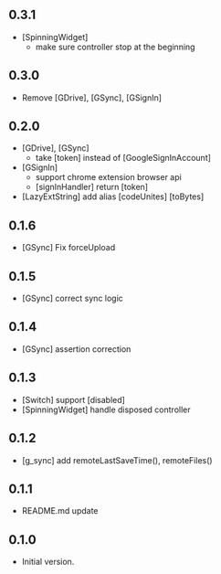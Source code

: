 ## 0.3.1
- [SpinningWidget]
  - make sure controller stop at the beginning
## 0.3.0
- Remove [GDrive], [GSync], [GSignIn]
## 0.2.0
- [GDrive], [GSync]
  - take [token] instead of [GoogleSignInAccount]
- [GSignIn]
  - support chrome extension browser api
  - [signInHandler] return [token]
- [LazyExtString] add alias [codeUnites] [toBytes]
## 0.1.6
- [GSync] Fix forceUpload
## 0.1.5
- [GSync] correct sync logic
## 0.1.4
- [GSync] assertion correction
## 0.1.3
- [Switch] support [disabled]
- [SpinningWidget] handle disposed controller
## 0.1.2
- [g_sync] add remoteLastSaveTime(), remoteFiles()
## 0.1.1
- README.md update
## 0.1.0
- Initial version.
